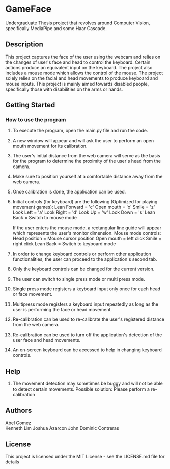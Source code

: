 # GameFace
Undergraduate Thesis project that revolves around Computer Vision, specifically MediaPipe and some Haar Cascade.

## Description
This project captures the face of the user using the webcam and relies on the changes of user's face and head to control the keyboard. Certain actions produce an equivalent input on the keyboard. 
The project also includes a mouse mode which allows the control of the mouse.
The project solely relies on the facial and head movements to produce keyboard and mouse inputs.
This project is mainly aimed towards disabled people, specifically those with disabilities on the arms or hands.

## Getting Started

### How to use the program
1. To execute the program, open the main.py file and run the code.
2. A new window will appear and will ask the user to perform an open mouth movement for its calibration.
3. The user's initial distance from the web camera will serve as the basis for the program to determine the proximity of the user's head from the camera.
4. Make sure to position yourself at a comfortable distance away from the web camera.
5. Once calibration is done, the application can be used.
6. Initial controls (for keyboard) are the following (Optimized for playing movement games):
   Lean Forward = 'c'
   Open mouth = 'x'
   Smile = 'z'
   Look Left = 'a'
   Look Right = 'd'
   Look Up  = 'w'
   Look Down = 's'
   Lean Back = Switch to mouse mode

   If the user enters the mouse mode, a rectangular line guide will appear which represents the user's monitor dimension.
   Mouse mode controls:
   Head position = Mouse cursor position
   Open mouth = left click
   Smile = right click
   Lean Back = Switch to keyboard mode

7. In order to change keyboard controls or perform other application functionalities, the user can proceed to the application's second tab.
8. Only the keyboard controls can be changed for the current version.
9. The user can switch to single press mode or multi press mode.
10. Single press mode registers a keyboard input only once for each head or face movement.
11. Multipress mode registers a keyboard input repeatedly as long as the user is performing the face or head movement.
12. Re-calibration can be used to re-calibrate the user's registered distance from the web camera.
13. Re-calibration can be used to turn off the application's detection of the user face and head movements.
14. An on-screen keyboard can be accessed to help in changing keyboard controls.

## Help
1. The movement detection may sometimes be buggy and will not be able to detect certain movements.
   Possible solution: Please perform a re-calibration

## Authors

Abel Gomez  
Kenneth Lim
Joshua Azarcon
John Dominic Contreras

## License

This project is licensed under the MIT License - see the LICENSE.md file for details

